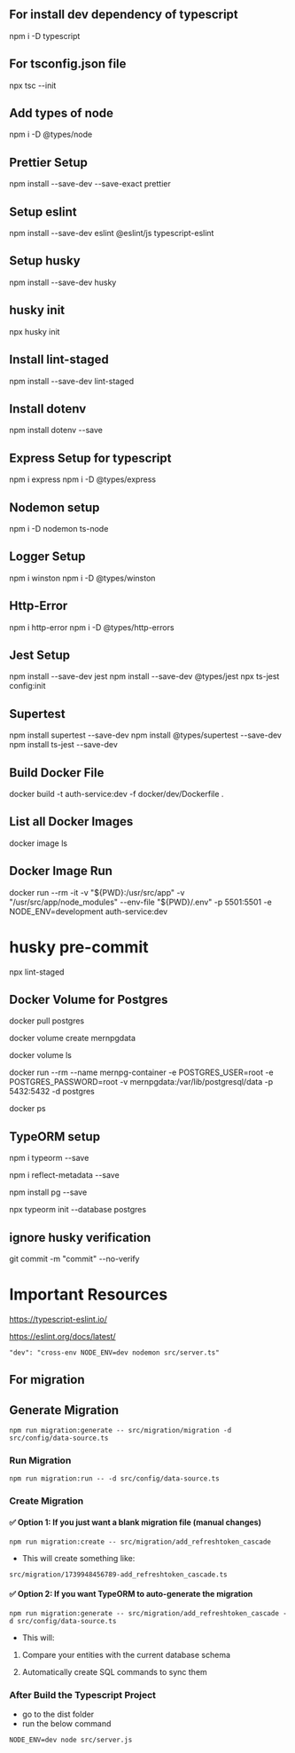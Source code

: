 ## For install dev dependency of typescript

npm i -D typescript

## For tsconfig.json file

npx tsc --init

## Add types of node

npm i -D @types/node

## Prettier Setup

npm install --save-dev --save-exact prettier

## Setup eslint

npm install --save-dev eslint @eslint/js typescript-eslint

## Setup husky

npm install --save-dev husky

## husky init

npx husky init

## Install lint-staged

npm install --save-dev lint-staged

## Install dotenv

npm install dotenv --save

## Express Setup for typescript

npm i express
npm i -D @types/express

## Nodemon setup

npm i -D nodemon ts-node

## Logger Setup

npm i winston
npm i -D @types/winston

## Http-Error

npm i http-error
npm i -D @types/http-errors

## Jest Setup

npm install --save-dev jest
npm install --save-dev @types/jest
npx ts-jest config:init

## Supertest

npm install supertest --save-dev
npm install @types/supertest --save-dev
npm install ts-jest --save-dev

## Build Docker File

docker build -t auth-service:dev -f docker/dev/Dockerfile .

## List all Docker Images

docker image ls

## Docker Image Run

docker run --rm -it -v "${PWD}:/usr/src/app" -v "/usr/src/app/node_modules" --env-file "${PWD}/.env" -p 5501:5501 -e NODE_ENV=development auth-service:dev

# husky pre-commit

npx lint-staged

## Docker Volume for Postgres

docker pull postgres

docker volume create mernpgdata

docker volume ls

docker run --rm --name mernpg-container -e POSTGRES_USER=root -e POSTGRES_PASSWORD=root -v mernpgdata:/var/lib/postgresql/data -p 5432:5432 -d postgres

docker ps

## TypeORM setup

npm i typeorm --save

npm i reflect-metadata --save

npm install pg --save

npx typeorm init --database postgres

## ignore husky verification

git commit -m "commit" --no-verify

# Important Resources

https://typescript-eslint.io/

https://eslint.org/docs/latest/

```
"dev": "cross-env NODE_ENV=dev nodemon src/server.ts"

```

## For migration

## Generate Migration

```
npm run migration:generate -- src/migration/migration -d src/config/data-source.ts
```

### Run Migration

```
npm run migration:run -- -d src/config/data-source.ts
```

### Create Migration

#### ✅ Option 1: If you just want a blank migration file (manual changes)
```
npm run migration:create -- src/migration/add_refreshtoken_cascade
```
- This will create something like:
```
src/migration/1739948456789-add_refreshtoken_cascade.ts
```

#### ✅ Option 2: If you want TypeORM to auto-generate the migration
```
npm run migration:generate -- src/migration/add_refreshtoken_cascade -d src/config/data-source.ts
```

- This will:

1. Compare your entities with the current database schema

2. Automatically create SQL commands to sync them

### After Build the Typescript Project

- go to the dist folder
- run the below command

```
NODE_ENV=dev node src/server.js
```
